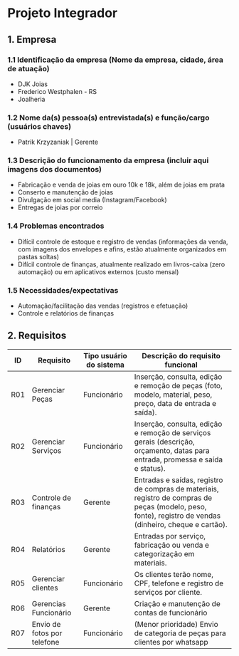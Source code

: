 # Projeto Integrador

## 1. Empresa
### 1.1 Identificação da empresa (Nome da empresa, cidade, área de atuação)
-   DJK Joias
-   Frederico Westphalen - RS
-   Joalheria
### 1.2 Nome da(s) pessoa(s) entrevistada(s) e função/cargo (usuários chaves)
-   Patrik Krzyzaniak | Gerente
### 1.3 Descrição do funcionamento da empresa (incluir aqui imagens dos documentos)
-   Fabricação e venda de joias em ouro 10k e 18k, além de joias em prata
-   Conserto e manutenção de joias
-   Divulgação em social media (Instagram/Facebook)
-   Entregas de joias por correio
### 1.4 Problemas encontrados
-   Difícil controle de estoque e registro de vendas (informações da venda, com imagens dos envelopes e afins, estão atualmente organizados em pastas soltas)
-   Difícil controle de finanças, atualmente realizado em livros-caixa (zero automação) ou em aplicativos externos (custo mensal)
### 1.5 Necessidades/expectativas
-   Automação/facilitação das vendas (registros e efetuação)
-   Controle e relatórios de finanças
## 2. Requisitos

| ID  | Requisito                   | Tipo usuário do sistema | Descrição do requisito funcional                                                                                                                         |
| --- | --------------------------- | ----------------------- | -------------------------------------------------------------------------------------------------------------------------------------------------------- |
| R01 | Gerenciar Peças             | Funcionário             | Inserção, consulta, edição e remoção de peças (foto, modelo, material, peso, preço, data de entrada e saída).                                            |
| R02 | Gerenciar Serviços          | Funcionário             | Inserção, consulta, edição e remoção de serviços gerais (descrição, orçamento, datas para entrada, promessa e saída e status).                           |
| R03 | Controle de finanças        | Gerente                 | Entradas e saídas, registro de compras de materiais, registro de compras de peças (modelo, peso, fonte), registro de vendas (dinheiro, cheque e cartão). |
| R04 | Relatórios                  | Gerente                 | Entradas por serviço, fabricação ou venda e categorização em materiais.                                                                                  |
| R05 | Gerenciar clientes          | Funcionário             | Os clientes terão nome, CPF, telefone e registro de serviços por cliente.                                                                                |
| R06 | Gerencias Funcionário       | Gerente                 | Criação e manutenção de contas de funcionário                                                                                                            |
| R07 | Envio de fotos por telefone | Funcionário             | (Menor prioridade) Envio de categoria de peças para clientes por whatsapp                                                                                |
